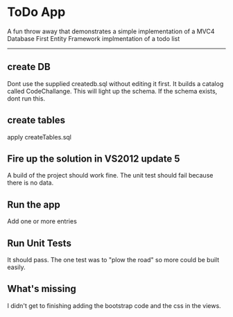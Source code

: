 # ToDo App
A fun throw away that demonstrates a simple implementation of a MVC4 Database First Entity Framework implmentation of a todo list
___
## create DB 
 Dont use the supplied createdb.sql without editing it first. It builds a catalog called CodeChallange. This will light up the schema. If the schema exists, dont run this.
## create tables
 apply createTables.sql

## Fire up the solution in VS2012 update 5
A build of the project should work fine.
The unit test should fail because there is no data.

## Run the app 
Add one or more entries

## Run Unit Tests
It should pass. The one test was to "plow the road" so more could be built easily.

## What's missing
I didn't get to finishing adding the bootstrap code and the css in the views.
